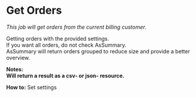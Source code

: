 # Get Orders #

*This job will get orders from the current billing customer.*


Getting orders with the provided settings.   
If you want all orders, do not check AsSummary.  
AsSummary will return orders grouped to reduce size and provide a better overview.



**Notes:  
Will return a result as a csv- or json- resource.**

**How to:**
Set settings
